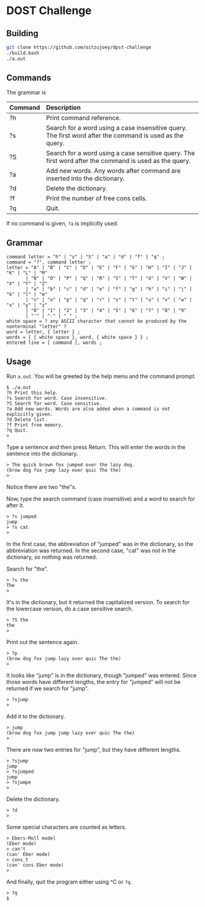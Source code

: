 # DOST Challenge

## Building

```bash
git clone https://github.com/oitzujoey/dpst-challenge
./build.bash
./a.out
```

## Commands

The grammar is

| Command | Description                                                                                              |
|:--------|:---------------------------------------------------------------------------------------------------------|
| ?h      | Print command reference.                                                                                 |
| ?s      | Search for a word using a case insensitive query. The first word after the command is used as the query. |
| ?S      | Search for a word using a case sensitive query. The first word after the command is used as the query.   |
| ?a      | Add new words. Any words after command are inserted into the dictionary.                                 |
| ?d      | Delete the dictionary.                                                                                   |
| ?f      | Print the number of free cons cells.                                                                     |
| ?q      | Quit.                                                                                                    |

If no command is given, `?a` is implicitly used.

## Grammar

```ebnf
command letter = "h" | "s" | "S" | "a" | "d" | "f" | "q" ;
command = "?", command letter ;
letter = "A" | "B" | "C" | "D" | "E" | "F" | "G" | "H" | "I" | "J" | "K" | "L" | "M"
       | "N" | "O" | "P" | "Q" | "R" | "S" | "T" | "U" | "V" | "W" | "X" | "Y" | "Z"
       | "a" | "b" | "c" | "d" | "e" | "f" | "g" | "h" | "i" | "j" | "k" | "l" | "m"
       | "n" | "o" | "p" | "q" | "r" | "s" | "t" | "u" | "v" | "w" | "x" | "y" | "z"
       | "0" | "1" | "2" | "3" | "4" | "5" | "6" | "7" | "8" | "9"
       | "'" | "-" | "_" ;
white space = ? any ASCII character that cannot be produced by the nonterminal "letter" ?
word = letter, { letter } ;
words = { { white space }, word, { white space } } ;
entered line = [ command ], words ;
```

## Usage

Run `a.out`. You will be greeted by the help menu and the command prompt.

```
$ ./a.out
?h Print this help.
?s Search for word. Case insensitive.
?S Search for word. Case sensitive.
?a Add new words. Words are also added when a command is not explicitly given.
?d Delete list.
?f Print free memory.
?q Quit.
> 
```

Type a sentence and then press Return. This will enter the words in the sentence into the dictionary.

```
> The quick brown fox jumped over the lazy dog.
(brow dog fox jump lazy over quic The the)
> 
```

Notice there are two "the"s.

Now, type the search command (case insensitive) and a word to search for after it.

```
> ?s jumped
jump
> ?s cat
> 
```

In the first case, the abbreviation of "jumped" was in the dictionary, so the abbreviation was returned. In the second 
case, "cat" was not in the dictionary, so nothing was returned.

Search for "the".

```
> ?s the
The
> 
```

It's in the dictionary, but it returned the capitalized version. To search for the lowercase version, do a case 
sensitive search.

```
> ?S the
the
> 
```

Print out the sentence again.

```
> ?p
(brow dog fox jump lazy over quic The the)
> 
```

It looks like "jump" is in the dictionary, though "jumped" was entered. Since those words have different lengths, the 
entry for "jumped" will not be returned if we search for "jump".

```
> ?sjump
> 
```

Add it to the dictionary.

```
> jump
(brow dog fox jump jump lazy over quic The the)
> 
```

There are now two entries for "jump", but they have different lengths.

```
> ?sjump
jump
> ?sjumped
jump
> ?sjumpe
> 
```

Delete the dictionary.

```
> ?d
> 
```

Some special characters are counted as letters.

```
> Ebers-Moll model
(Eber mode)
> can't
(can' Eber mode)
> cons_t
(can' cons Eber mode)
> 
```

And finally, quit the program either using ^C or `?q`.

```
> ?q
$
```
